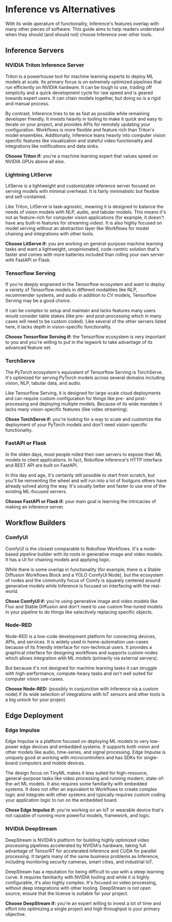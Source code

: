 # Inference vs Alternatives

With its wide aperature of functionality, Inference's features overlap
with many other pieces of software. This guide aims to help readers
understand when they should (and should not) choose Inference over
other tools.

## Inference Servers

### NVIDIA Triton Inference Server

Triton is a powerhouse tool for machine learning experts to deploy ML
models at scale. Its primary focus is on extremely optimized pipelines
that run efficiently on NVIDIA hardware. It can be tough to use, trading
off simplicity and a quick development cycle for raw speed and is
geared towards expert users. It can chain models together, but doing
so is a rigid and manual process.

By contrast, Inference tries to be as fast as possible while remaining
developer friendly. It invests heavily in tooling to make it quick and
easy to iterate on your project, and provides APIs for remotely updating
your configuration. Workflows is more flexible and feature rich than
Triton's model ensembles. Additionally, Inference leans heavily into computer
vision specific features like visualization and stateful video
functionality and integrations like notifications and data sinks.

**Choose Triton if:** you're a machine learning expert that values speed on
NVIDIA GPUs above all else.

### Lightning LitServe

LitServe is a lightweight and customizable inference server focused on serving
models with minimal overhead. It is fairly minimalistic but flexible and
self-contained.

Like Triton, LitServe is task-agnostic, meaning it is designed to balance the
needs of vision models with NLP, audio, and tabular models. This means it's not
as feature-rich for computer vision applications (for example, it doesn't have
any built-in features for streaming video). It is also highly focused on model
serving without an abstraction layer like Workflows for model chaining and
integrations with other tools.

**Choose LitServe if:** you are working on general-purpose machine learning
tasks and want a lightweight, unopinionated, code-centric solution that's faster
and comes with more batteries included than rolling your own server with
FastAPI or Flask.

### Tensorflow Serving

If you're deeply engrained in the Tensorflow ecosystem and want to deploy a
variety of Tensorflow models in different modalities like NLP, recommender
systems, and audio in addition to CV models, Tensorflow Serving may be a
good choice.

It can be complex to setup and maintain and lacks features many users would
consider table stakes (like pre- and post-processing which in many cases will
need to be custom coded). Like several of the other servers listed here, it
lacks depth in vision-specific functionality.

**Choose Tensorflow Serving if:** the Tensorflow ecosystem is very important
to you and you're willing to put in the legwork to take advantage of its
advanced feature set.

### TorchServe

The PyTorch ecosystem's equivalent of Tensorflow Serving is TorchServe. It's
optimized for serving PyTorch models across several domains including vision,
NLP, tabular data, and audio.

Like Tensorflow Serving, it is designed for large-scale cloud deployments and
can require custom configuration for things like pre- and post-processing and
deploying multiple models. Because of its wide mandate it lacks many
vision-specific features (like video streaming).

**Chose TorchServe if:** you're looking for a way to scale and customize the
deployment of your PyTorch models and don't need vision-specific functionality.

### FastAPI or Flask

In the olden days, most people rolled their own servers to expose their ML
models to client applications. In fact, Roboflow Inference's HTTP interface
and REST API are built on FastAPI.

In this day and age, it's certainly still possible to start from scratch,
but you'll be reinventing the wheel and will run into a lot of footguns
others have already solved along the way. It's usually better and faster
to use one of the existing ML-focused servers.

**Choose FastAPI or Flask if:** your main goal is learning the intricacies of
making an inference server.

## Workflow Builders

### ComfyUI

ComfyUI is the closest comparable to Roboflow Workflows. It's a node-based
pipeline builder with its roots in generative image and video models. It
has a UI for chaining models and applying logic.

While there is some overlap in functionality (for example, there is a Stable Diffusion
Workflows Block and a YOLO ComfyUI Node), but the ecosystem of nodes and the
community focus of Comfy is squarely centered around generative models while
Inference is focused on interfacing with the real-world.

**Chose ComfyUI if:** you're using generative image and video models like Flux and
Stable Diffusion and don't need to use custom fine-tuned models in your pipeline
to do things like selectively replacing specific objects.

### Node-RED

Node-RED is a low-code development platform for connecting devices, APIs, and
services. It is widely used in home-automation use-cases because of its friendly
interface for non-technical users. It provides a graphical interface for
designing workflows and supports custom nodes which allows integration with
ML models (primarily via external servers).

But because it's not designed for machine learning tasks it can struggle with
high-performance, compute-heavy tasks and isn't well suited for computer vision
use-cases.

**Choose Node-RED:** (possibly in conjunction with Inference via a custom node)
if its wide selection of integrations with IoT sensors and other tools is a big
unlock for your project.

## Edge Deployment

### Edge Impulse

Edge Impulse is a platform focused on deploying ML models to very low-power edge
devices and embedded systems. It supports both vision and other models like audio,
time-series, and signal processing. Edge Impulse is uniquely good at working with
microcontrollers and has SDKs for single-board computers and mobile devices.

The design focus on TinyML makes it less suited for high-resource, general-purpose
tasks like video processing and running modern, state-of-the-art ML models. It also
requires some familiarity with embedded systems. It does not offer an equivalent to
Workflows to create complex logic and integrate with other systems and typically
requires custom coding your application logic to run on the embedded board.

**Chose Edge Impulse if:** you're working on an IoT or wearable device that's not
capable of running more powerful models, framework, and logic.

### NVIDIA DeepStream

DeepStream is NVIDIA's platform for building highly optimized video processing
pipelines accelerated by NVIDIA's hardware, taking full advantage of TensorRT
for accelerated inference and CUDA for parallel processing. It targets many of
the same business problems as Inference, including monitoring security cameras,
smart cities, and industrial IoT.

DeepStream has a reputation for being difficult to use with a steep learning curve.
It requires familiarity with NVIDIA tooling and while it is highly configurable,
it's also highly complex. It's focused on video processing, without deep integrations
with other tooling. DeepStream is not open source; ensure that the license is
suitable for your project.

**Choose DeepStream if:** you're an expert willing to invest a lot of time and effort
into optimizing a single project and high throughput is your primary objective.

